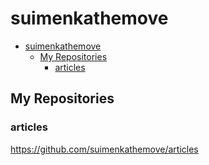 # suimenkathemove

- [suimenkathemove](#suimenkathemove)
  - [My Repositories](#my-repositories)
    - [articles](#articles)

## My Repositories

### articles

<https://github.com/suimenkathemove/articles>

